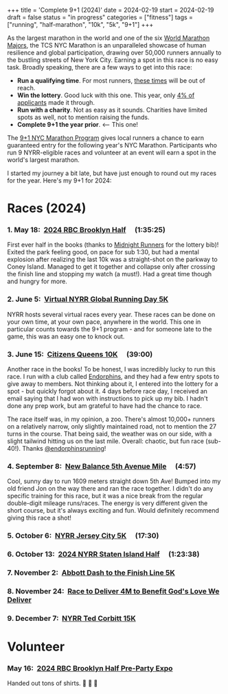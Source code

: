 +++
title = 'Complete 9+1 (2024)'
date = 2024-02-19
start = 2024-02-19
draft = false
status = "in progress"
categories = ["fitness"]
tags = ["running", "half-marathon", "10k", "5k", "9+1"]
+++

As the largest marathon in the world and one of the six [World Marathon Majors](https://www.worldmarathonmajors.com/six-star/majors), the TCS NYC Marathon is an unparalleled showcase of human resilience and global participation, drawing over 50,000 runners annually to the bustling streets of New York City. Earning a spot in this race is no easy task. Broadly speaking, there are a few ways to get into this race:

- **Run a qualifying time**. For most runners, [these times](https://www.nyrr.org/tcsnycmarathon/runners/marathon-time-qualifiers) will be out of reach.
- **Win the lottery**. Good luck with this one. This year, only [4% of applicants](https://www.runnersworld.com/news/a60329978/new-york-city-marathon-2024-drawing/) made it through.
- **Run with a charity**. Not as easy as it sounds. Charities have limited spots as well, not to mention raising the funds.
- **Complete 9+1 the year prior**. <-- This one!

The [9+1 NYC Marathon Program](https://www.nyrr.org/run/guaranteed-entry/tcs-new-york-city-marathon-9plus1-program) gives local runners a chance to earn guaranteed entry for the following year's NYC Marathon. Participants who run 9 NYRR-eligible races and volunteer at an event will earn a spot in the world's largest marathon.

I started my journey a bit late, but have just enough to round out my races for the year.  Here's my 9+1 for 2024:

# Races (2024)

### 1. May 18:&nbsp; [2024 RBC Brooklyn Half](https://www.nyrr.org/races/2024rbcbrooklynhalf)&emsp; (1:35:25)

First ever half in the books (thanks to [Midnight Runners](https://www.midnightrunners.com/cities/new-york) for the lottery bib)! Exited the park feeling good, on pace for sub 1:30, but had a mental explosion after realizing the last 10k was a straight-shot on the parkway to Coney Island.  Managed to get it together and collapse only after crossing the finish line and stopping my watch (a must!). Had a great time though and hungry for more. 

### 2. June 5:&nbsp; [Virtual NYRR Global Running Day 5K](https://www.nyrr.org/races/virtualnyrrglobalrunningday5k)
NYRR hosts several virtual races every year.  These races can be done on your own time, at your own pace, anywhere in the world.  This one in particular counts towards the 9+1 program - and for someone late to the game, this was an easy one to knock out.

### 3. June 15:&nbsp; [Citizens Queens 10K](https://www.nyrr.org/races/citizensqueens10k)&emsp; (39:00)

Another race in the books! To be honest, I was incredibly lucky to run this race.  I run with a club called [Endorphins](https://www.endorphinsrunning.com/), and they had a few entry spots to give away to members.  Not thinking about it, I entered into the lottery for a spot - but quickly forgot about it.  4 days before race day, I received an email saying that I had won with instructions to pick up my bib. I hadn't done any prep work, but am grateful to have had the chance to race.

The race itself was, in my opinion, a zoo. There's almost 10,000+ runners on a relatively narrow, only slightly maintained road, not to mention the 27 turns in the course.  That being said, the weather was on our side, with a slight tailwind hitting us on the last mile.  Overall: chaotic, but fun race (sub-40!).  Thanks [@endorphinsrunning](https://instagram.com/endorphinsrunning)!

### 4. September 8:&nbsp; [New Balance 5th Avenue Mile](https://www.nyrr.org/races/newbalance5thavenuemile)&emsp; (4:57)

Cool, sunny day to run 1609 meters straight down 5th Ave! Bumped into my old friend Jon on the way there and ran the race together. I didn't do any specific training for this race, but it was a nice break from the regular double-digit mileage runs/races. The energy is very different given the short course, but it's always exciting and fun.  Would definitely recommend giving this race a shot!

### 5. October 6:&nbsp; [NYRR Jersey City 5K](https://www.nyrr.org/races/nyrrjerseycity5k)&emsp; (17:30)
### 6. October 13:&nbsp; [2024 NYRR Staten Island Half](https://www.nyrr.org/races/nyrrstatenislandhalf)&emsp; (1:23:38)
### 7. November 2:&nbsp; [Abbott Dash to the Finish Line 5K](https://www.nyrr.org/races/abbottdashtothefinishline5k)
### 8. November 24:&nbsp; [Race to Deliver 4M to Benefit God's Love We Deliver](https://www.nyrr.org/races/racetodeliver4mtobenefitgodslovewedeliver)
### 9. December 7:&nbsp; [NYRR Ted Corbitt 15K](https://www.nyrr.org/races/nyrrtedcorbitt15k)

# Volunteer
### May 16:&nbsp; [2024 RBC Brooklyn Half Pre-Party Expo](https://www.nyrr.org/races/2024rbcbrooklynhalf)
Handed out tons of shirts. :shirt: :shirt: :shirt: